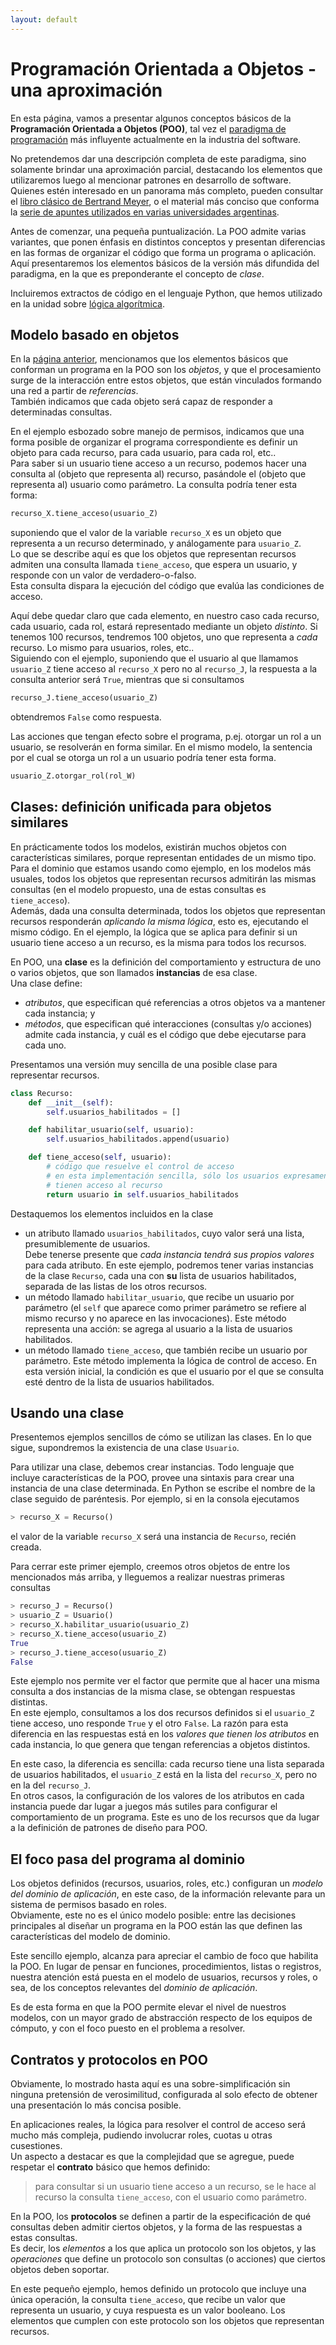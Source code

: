 ```yaml
---
layout: default
---
```


# Programación Orientada a Objetos - una aproximación

En esta página, vamos a presentar algunos conceptos básicos de la **Programación Orientada a Objetos (POO)**, tal vez el [paradigma de programación](./lenguajes-paradigmas.md) más influyente actualmente en la industria del software.

No pretendemos dar una descripción completa de este paradigma, sino solamente brindar una aproximación parcial, destacando los elementos que utilizaremos luego al mencionar patrones en desarrollo de software.  
Quienes estén interesado en un panorama más completo, pueden consultar el [libro clásico de Bertrand Meyer](https://www.amazon.com/-/es/Bertrand-Meyer/dp/0136291554), o el material más conciso que conforma la [serie de apuntes utilizados en varias universidades argentinas](https://www.wollok.org/documentacion/apuntes/).

Antes de comenzar, una pequeña puntualización. La POO admite varias variantes, que ponen énfasis en distintos conceptos y presentan diferencias en las formas de organizar el código que forma un programa o aplicación.  
Aquí presentaremos los elementos básicos de la versión más difundida del paradigma, en la que es preponderante el concepto de _clase_.

Incluiremos extractos de código en el lenguaje Python, que hemos utilizado en la unidad sobre [lógica algorítmica](../../logica-algoritmica/logica-algoritmica.index.md).


## Modelo basado en objetos
En la [página anterior](./lenguajes-paradigmas.md), mencionamos que los elementos básicos que conforman un programa en la POO son los _objetos_, y que el procesamiento surge de la interacción entre estos objetos, que están vinculados formando una red a partir de _referencias_.  
También indicamos que cada objeto será capaz de responder a determinadas consultas. 

En el ejemplo esbozado sobre manejo de permisos, indicamos que una forma posible de organizar el programa correspondiente es definir un objeto para cada recurso, para cada usuario, para cada rol, etc..   
Para saber si un usuario tiene acceso a un recurso, podemos hacer una consulta al (objeto que representa al) recurso, pasándole el (objeto que representa al) usuario como parámetro. La consulta podría tener esta forma:
``` python
recurso_X.tiene_acceso(usuario_Z)
``` 
suponiendo que el valor de la variable `recurso_X` es un objeto que representa a un recurso determinado, y análogamente para `usuario_Z`.  
Lo que se describe aquí es que los objetos que representan recursos admiten una consulta llamada `tiene_acceso`, que espera un usuario, y responde con un valor de verdadero-o-falso.  
Esta consulta dispara la ejecución del código que evalúa las condiciones de acceso.

Aquí debe quedar claro que cada elemento, en nuestro caso cada recurso, cada usuario, cada rol, estará representado mediante un objeto _distinto_. Si tenemos 100 recursos, tendremos 100 objetos, uno que representa a _cada_ recurso. Lo mismo para usuarios, roles, etc..  
Siguiendo con el ejemplo, suponiendo que el usuario al que llamamos `usuario_Z`  tiene acceso al `recurso_X` pero no al `recurso_J`, la respuesta a la consulta anterior será `True`, mientras que si consultamos
``` python
recurso_J.tiene_acceso(usuario_Z)
``` 
obtendremos `False` como respuesta.

Las acciones que tengan efecto sobre el programa, p.ej. otorgar un rol a un usuario, se resolverán en forma similar. En el mismo modelo, la sentencia por el cual se otorga un rol a un usuario podría tener esta forma.
``` python
usuario_Z.otorgar_rol(rol_W)
``` 


## Clases: definición unificada para objetos similares
En prácticamente todos los modelos, existirán muchos objetos con características similares, porque representan entidades de un mismo tipo.  
Para el dominio que estamos usando como ejemplo, en los modelos más usuales, todos los objetos que representan recursos admitirán las mismas consultas (en el modelo propuesto, una de estas consultas es `tiene_acceso`).  
Además, dada una consulta determinada, todos los objetos que representan recursos responderán _aplicando la misma lógica_, esto es, ejecutando el mismo código.
En el ejemplo, la lógica que se aplica para definir si un usuario tiene acceso a un recurso, es la misma para todos los recursos.

En POO, una **clase** es la definición del comportamiento y estructura de uno o varios objetos, que son llamados **instancias** de esa clase.  
Una clase define:
- _atributos_, que especifican qué referencias a otros objetos va a mantener cada instancia; y
- _métodos_, que especifican qué interacciones (consultas y/o acciones) admite cada instancia, y cuál es el código que debe ejecutarse para cada uno.

Presentamos una versión muy sencilla de una posible clase para representar recursos.

``` python
class Recurso:
    def __init__(self):
        self.usuarios_habilitados = []

    def habilitar_usuario(self, usuario):
        self.usuarios_habilitados.append(usuario)

    def tiene_acceso(self, usuario):
        # código que resuelve el control de acceso
        # en esta implementación sencilla, sólo los usuarios expresamente habilitados
        # tienen acceso al recurso
        return usuario in self.usuarios_habilitados
```
Destaquemos los elementos incluidos en la clase
- un atributo llamado `usuarios_habilitados`, cuyo valor será una lista, presumiblemente de usuarios.  
Debe tenerse presente que _cada instancia tendrá sus propios valores_ para cada atributo. En este ejemplo, podremos tener varias instancias de la clase `Recurso`, cada una con **su** lista de usuarios habilitados, separada de las listas de los otros recursos.
- un método llamado `habilitar_usuario`, que recibe un usuario por parámetro (el `self` que aparece como primer parámetro se refiere al mismo recurso y no aparece en las invocaciones). Este método representa una acción: se agrega al usuario a la lista de usuarios habilitados.
- un método llamado `tiene_acceso`, que también recibe un usuario por parámetro. Este método implementa la lógica de control de acceso. En esta versión inicial, la condición es que el usuario por el que se consulta esté dentro de la lista de usuarios habilitados.


## Usando una clase
Presentemos ejemplos sencillos de cómo se utilizan las clases. En lo que sigue, supondremos la existencia de una clase `Usuario`.

Para utilizar una clase, debemos crear instancias. Todo lenguaje que incluye características de la POO, provee una sintaxis para crear una instancia de una clase determinada. En Python se escribe el nombre de la clase seguido de paréntesis. Por ejemplo, si en la consola ejecutamos

``` python
> recurso_X = Recurso()
```
el valor de la variable `recurso_X` será una instancia de `Recurso`, recién creada.

Para cerrar este primer ejemplo, creemos otros objetos de entre los mencionados más arriba, y lleguemos a realizar nuestras primeras consultas
``` python
> recurso_J = Recurso()
> usuario_Z = Usuario()
> recurso_X.habilitar_usuario(usuario_Z)
> recurso_X.tiene_acceso(usuario_Z)
True
> recurso_J.tiene_acceso(usuario_Z)
False
```

Este ejemplo nos permite ver el factor que permite que al hacer una misma consulta a dos instancias de la misma clase, se obtengan respuestas distintas.  
En este ejemplo, consultamos a los dos recursos definidos si el `usuario_Z` tiene acceso, uno responde `True` y el otro `False`. La razón para esta diferencia en las respuestas está en los _valores que tienen los atributos_ en cada instancia, lo que genera que tengan referencias a objetos distintos.  

En este caso, la diferencia es sencilla: cada recurso tiene una lista separada de usuarios habilitados, el `usuario_Z` está en la lista del `recurso_X`, pero no en la del `recurso_J`.  
En otros casos, la configuración de los valores de los atributos en cada instancia puede dar lugar a juegos más sutiles para configurar el comportamiento de un programa. Este es uno de los recursos que da lugar a la definición de patrones de diseño para POO.


## El foco pasa del programa al dominio
Los objetos definidos (recursos, usuarios, roles, etc.) configuran un _modelo del dominio de aplicación_, en este caso, de la información relevante para un sistema de permisos basado en roles.  
Obviamente, este no es el único modelo posible: entre las decisiones principales al diseñar un programa en la POO están las que definen las características del modelo de dominio.

Este sencillo ejemplo, alcanza para apreciar el cambio de foco que habilita la POO. En lugar de pensar en funciones, procedimientos, listas o registros, nuestra atención está puesta en el modelo de usuarios, recursos y roles, o sea, de los conceptos relevantes del _dominio de aplicación_.

Es de esta forma en que la POO permite elevar el nivel de nuestros modelos, con un mayor grado de abstracción respecto de los equipos de cómputo, y con el foco puesto en el problema a resolver.


## Contratos y protocolos en POO
Obviamente, lo mostrado hasta aquí es una sobre-simplificación sin ninguna pretensión de verosimilitud, configurada al solo efecto de obtener una presentación lo más concisa posible.

En aplicaciones reales, la lógica para resolver el control de acceso será mucho más compleja, pudiendo involucrar roles, cuotas u otras cusestiones.  
Un aspecto a destacar es que la complejidad que se agregue, puede respetar el **contrato** básico que hemos definido: 
> para consultar si un usuario tiene acceso a un recurso, se le hace al recurso la consulta `tiene_acceso`, con el usuario como parámetro.

En la POO, los **protocolos** se definen a partir de la especificación de qué consultas deben admitir ciertos objetos, y la forma de las respuestas a estas consultas.  
Es decir, los _elementos_ a los que aplica un protocolo son los objetos, y las _operaciones_ que define un protocolo son consultas (o acciones) que ciertos objetos deben soportar.

En este pequeño ejemplo, hemos definido un protocolo que incluye una única operación, la consulta `tiene_acceso`, que recibe un valor que representa un usuario, y cuya respuesta es un valor booleano. Los elementos que cumplen con este protocolo son los objetos que representan recursos.